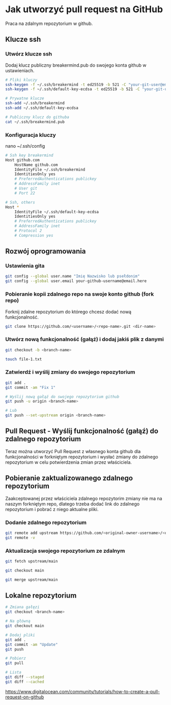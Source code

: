 # Jak utworzyć pull request na GitHub
Praca na zdalnym repozytorium w github.

## Klucze ssh

### Utwórz klucze ssh
Dodaj klucz publiczny breakermind.pub do swojego konta github w ustawieniach.
```sh
# Pliki kluczy
ssh-keygen -f ~/.ssh/breakermind -t ed25519 -b 521 -C "your-git-user@email.here"
ssh-keygen -f ~/.ssh/default-key-ecdsa -t ed25519 -b 521 -C "your-git-user@email.here"

# Prywatne klucze
ssh-add ~/.ssh/breakermind
ssh-add ~/.ssh/default-key-ecdsa

# Publiczny klucz do githuba
cat ~/.ssh/breakermind.pub
```

### Konfiguracja kluczy
nano ~/.ssh/config
```sh
# Ssh key breakermind
Host github.com
	HostName github.com    
	IdentityFile ~/.ssh/breakermind
	IdentitiesOnly yes
	# PreferredAuthentications publickey    
	# AddressFamily inet
	# User git  
	# Port 22

# Ssh, others
Host *
	IdentityFile ~/.ssh/default-key-ecdsa
	IdentitiesOnly yes
	# PreferredAuthentications publickey
	# AddressFamily inet
	# Protocol 2
	# Compression yes 
```

## Rozwój oprogramowania

### Ustawienia gita
```sh
git config --global user.name "Imię Nazwisko lub psełdonim"
git config --global user.email your-github-username@email.here
```

### Pobieranie kopii zdalnego repo na swoje konto github (fork repo)
Forknij zdalne repozytorium do którego chcesz dodać nową funkcjonalność.
```sh
git clone https://github.com/<username>/<repo-name>.git <dir-name>
```

### Utwórz nową funkcjonalność (gałąź) i dodaj jakiś plik z danymi
```sh
git checkout -b <branch-name>

touch file-1.txt
```

### Zatwierdź i wyślij zmiany do swojego repozytorium
```sh
git add .
git commit -am "Fix 1"

# Wyślij nową gałąź do swojego repozytorium github
git push -u origin <branch-name>

# Lub
git push --set-upstream origin <branch-name>
```

## Pull Request - Wyślij funkcjonalność (gałąź) do zdalnego repozytorium
Teraz można utworzyć Pull Request z własnego konta github dla funkcjonalności w forkniętym repozytorium i wysłać zmiany do zdalnego repozytorium w celu potwierdzenia zmian przez właściciela.

## Pobieranie zaktualizowanego zdalnego repozytorium
Zaakceptowanej przez właściciela zdalnego repozytorim zmiany nie ma na naszym forkniętym repo, dlatego trzeba dodać link do zdalnego repozytorium i pobrać z niego aktualne pliki.

### Dodanie zdalnego repozytorium
```sh
git remote add upstream https://github.com/<original-owner-username>/<original-repo>.git
git remote -v
```

### Aktualizacja swojego repozytorium ze zdalnym
```sh
git fetch upstream/main

git checkout main

git merge upstream/main
```

## Lokalne repozytorium
```sh
# Zmiana gałęzi
git checkout <branch-name>

# Na główną
git checkout main

# Dodaj pliki
git add .
git commit -am "Update"
git push

# Pobierz
git pull

# Lista
git diff --staged
git diff --cached
```

https://www.digitalocean.com/community/tutorials/how-to-create-a-pull-request-on-github
